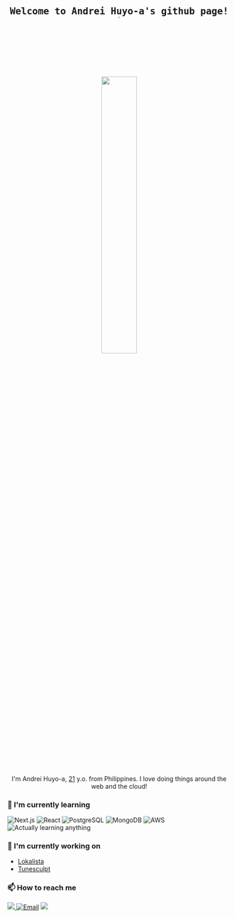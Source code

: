 <div align="center">

<h2 align="center">
   <samp>
  Welcome to Andrei Huyo-a's github page!
  </samp>
     <a href="https://andreihuyoa.vercel.app"><img src="https://media.giphy.com/media/hvRJCLFzcasrR4ia7z/giphy.gif" width="3%"></a>
</h2>

<a href="https://andreihuyoa.vercel.app">
<img src="https://media0.giphy.com/media/v1.Y2lkPTc5MGI3NjExaW5jdmppajRhOWczcWExbDk0eG5icnNjbGl5MXNzb3IxZHFya2NyOSZlcD12MV9pbnRlcm5hbF9naWZfYnlfaWQmY3Q9Zw/Ssts7rvD7E01O/giphy.gif" width="40%"></a>

I'm Andrei Huyo-a, [21](https://github.com/andreihuyoa/andreihuyoa/commit/30f41f2d4195dada4c7a895b86e0c63775abca23) y.o. from Philippines. I love doing things around the web and the cloud!

</div>

### 🌱 I'm currently learning

![Next.js](https://img.shields.io/badge/Next.js-000000?style=flat-square&logo=nextdotjs&logoColor=white)
![React](https://img.shields.io/badge/React-236F95?style=flat-square&logo=react&logoColor=white)
![PostgreSQL](https://img.shields.io/badge/PostgreSQL-0D848C?style=flat-square&logo=postgresql&logoColor=white)
![MongoDB](https://img.shields.io/badge/MongoDB-4C6619?style=flat-square&logo=mongodb&logoColor=white)
![AWS](https://img.shields.io/badge/AWS-2C3644?style=flat-square&logo=amazonwebservices&logoColor=white)
![Actually learning anything](https://img.shields.io/badge/Actually%20learning%20anything-0A331D?style=flat-square&logoColor=white)

### 🔭 I'm currently working on

- [Lokalista](https://github.com/andreihuyoa/lokalista-but-mern)
- [Tunesculpt](https://github.com/andreihuyoa/Tunesculpt)

### 📫 How to reach me

<a target="_blank" href="https://www.linkedin.com/in/andreihuyoa">
  <img src="https://img.shields.io/badge/LinkedIn-31A8ED?&style=flat" />
</a

[![Email](https://img.shields.io/badge/Email-61192A?&style=flat)](mailto:andrei.huyoa.me@gmail.com)
<a target="_blank" href="andreihuyoa.vercel.app">
<img src="https://img.shields.io/badge/Personal%20Site-gray?style=flat" />
</a>

<!--
**andreihuyoa/andreihuyoa** is a ✨ _special_ ✨ repository because its `README.md` (this file) appears on your GitHub profile.

Here are some ideas to get you started:

- 👯 I’m looking to collaborate on ...
- 🤔 I’m looking for help with ...
- 💬 Ask me about ...
- 😄 Pronouns: ...
- ⚡ Fun fact: ...
  -->
